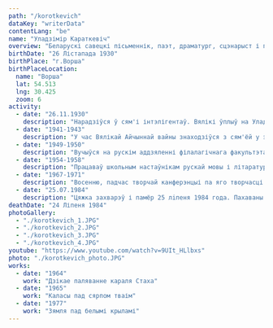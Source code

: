 ```yaml
---
path: "/korotkevich"
dataKey: "writerData"
contentLang: "be"
name: "Уладзімір Караткевіч"
overview: "Беларускі савецкі пісьменнік, паэт, драматург, сцэнарыст і публіцыст, класік беларускай літаратуры. З'яўляецца адной з найбольш яркіх фігур у беларускай літаратуры XX стагоддзя. Стаў першым беларускім пісьменнікам, які звярнуўся да жанру гістарычнага дэтэктыва."
birthDate: "26 Лістапада 1930"
birthPlace: "г.Ворша"
birthPlaceLocation:
  name: "Ворша"
  lat: 54.513
  lng: 30.425
  zoom: 6
activity:
  - date: "26.11.1930"
    description: "Нарадзіўся ў сям'і інтэлігентаў. Вялікі ўплыў на Уладзіміра аказаў дзед, бацька і маці, Васіль Юллианович Грынкевіч, даслужыўся да губернскага скарбніка."
  - date: "1941-1943"
    description: "У час Вялікай Айчыннай вайны знаходзіўся з сям'ёй у эвакуацыі ў Маскве, на Разанщыне, у ваколіцах Кунгура на Урале, пазней у Арэнбурзе і ў Кіеве."
  - date: "1949-1950"
    description: "Вучыўся на рускім аддзяленні філалагічнага факультэта КГУ імя Т.Г. Шаўчэнка. Затым у ім жа скончыў аспірантуру. Летам 1950 года, пасля першага курса філфака, у Оршы ім быў напісаны першы варыянт аповесці «Дзікае паляванне караля Стаха»."
  - date: "1954-1958"
    description: "Працаваў школьным настаўнікам рускай мовы і літаратуры ў вёсцы Лясовічы (Таращанскі раён Кіеўскай вобласці Украіны), а затым у родным горадзе, Воршы."
  - date: "1967-1971"
    description: "Восенню, падчас творчай канферэнцыі па яго творчасці ў Брэсце, Уладзімір пазнаёміўся з выкладчыцай Брэсцкага педагагічнага інстытута Валянцінай Браніславаўнай Нікіцінай, з якой 19 лютага 1971 г. яны і пажаніліся."
  - date: "25.07.1984"
    description: "Цяжка захварэў і памёр 25 лiпеня 1984 года. Пахаваны на Усходніх могілках у Мінску."
deathDate: "24 Ліпеня 1984"
photoGallery:
  - "./korotkevich_1.JPG"
  - "./korotkevich_2.JPG"
  - "./korotkevich_3.JPG"
  - "./korotkevich_4.JPG"
youtube: "https://www.youtube.com/watch?v=9UIt_HLlbxs"
photo: "./korotkevich_photo.JPG"
works:
  - date: "1964"
    work: "Дзікае паляванне караля Стаха"
  - date: "1965"
    work: "Каласы пад сярпом тваім"
  - date: "1977"
    work: "Зямля пад белымі крыламі"
---
```

